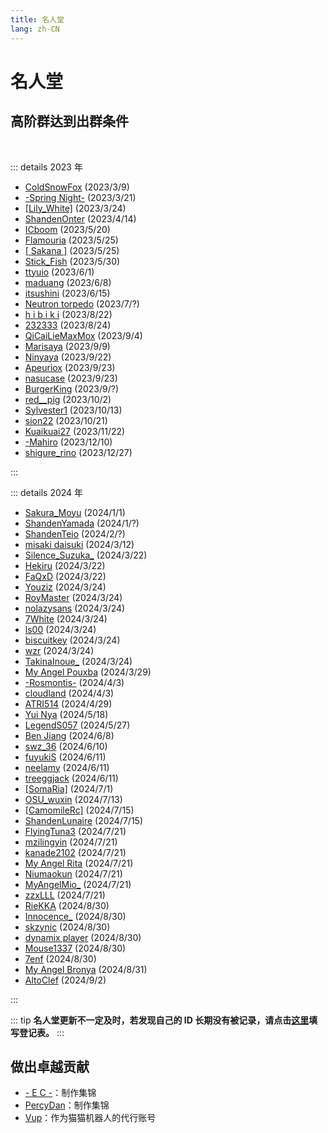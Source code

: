 ```yaml
---
title: 名人堂
lang: zh-CN
---
```

<!-- markdownlint-disable MD033 MD025 -->

# 名人堂

## 高阶群达到出群条件

<br/>

::: details 2023 年

- [ColdSnowFox](https://osu.ppy.sh/users/19890921) (2023/3/9)
- [-Spring Night-](https://osu.ppy.sh/users/17064371) (2023/3/21)
- [[Lily_White]](https://osu.ppy.sh/users/12749779) (2023/3/24)
- [ShandenOnter](https://osu.ppy.sh/users/13999223) (2023/4/14)
- [ICboom](https://osu.ppy.sh/users/4007552) (2023/5/20)
- [Flamouria](https://osu.ppy.sh/users/13048150) (2023/5/25)
- [[ Sakana ]](https://osu.ppy.sh/users/29825758) (2023/5/25)
- [Stick_Fish](https://osu.ppy.sh/users/13358640) (2023/5/30)
- [ttyuio](https://osu.ppy.sh/users/32679990) (2023/6/1)
- [maduang](https://osu.ppy.sh/users/29081543) (2023/6/8)
- [itsushini](https://osu.ppy.sh/users/17074316) (2023/6/15)
- [Neutron torpedo](https://osu.ppy.sh/users/24657559) (2023/7/?)
- [h i b i k i](https://osu.ppy.sh/users/16604940) (2023/8/22)
- [232333](https://osu.ppy.sh/users/7945343) (2023/8/24)
- [QiCaiLieMaxMox](https://osu.ppy.sh/users/7990368) (2023/9/4)
- [Marisaya](https://osu.ppy.sh/users/13354073) (2023/9/9)
- [Ninyaya](https://osu.ppy.sh/users/13198369) (2023/9/22)
- [Apeuriox](https://osu.ppy.sh/users/11232623) (2023/9/23)
- [nasucase](https://osu.ppy.sh/users/29046592/osu) (2023/9/23)
- [BurgerKing](https://osu.ppy.sh/users/13013147) (2023/9/?)
- [red__pig](https://osu.ppy.sh/users/15603359) (2023/10/2)
- [Sylvester1](https://osu.ppy.sh/users/25454161) (2023/10/13)
- [sion22](https://osu.ppy.sh/users/30137844) (2023/10/21)
- [Kuaikuai27](https://osu.ppy.sh/users/11444694) (2023/11/22)
- [-Mahiro](https://osu.ppy.sh/users/24387999) (2023/12/10)
- [shigure_rino](https://osu.ppy.sh/users/26009615) (2023/12/27)

:::

::: details 2024 年

- [Sakura_Moyu](https://osu.ppy.sh/users/26093361) (2024/1/1)
- [ShandenYamada](https://osu.ppy.sh/users/13413713) (2024/1/?)
- [ShandenTeio](https://osu.ppy.sh/users/25776202) (2024/2/?)
- [misaki daisuki](https://osu.ppy.sh/users/29037830) (2024/3/12)
- [Silence_Suzuka_](https://osu.ppy.sh/users/32635915) (2024/3/22)
- [Hekiru](https://osu.ppy.sh/users/16446039) (2024/3/22)
- [FaQxD](https://osu.ppy.sh/users/16834148) (2024/3/22)
- [Youziz](https://osu.ppy.sh/users/2395512) (2024/3/24)
- [RoyMaster](https://osu.ppy.sh/users/28365836) (2024/3/24)
- [nolazysans](https://osu.ppy.sh/users/15114200) (2024/3/24)
- [7White](https://osu.ppy.sh/users/17159216) (2024/3/24)
- [ls00](https://osu.ppy.sh/users/33463475) (2024/3/24)
- [biscuitkey](https://osu.ppy.sh/users/29918427) (2024/3/24)
- [wzr](https://osu.ppy.sh/users/2213247) (2024/3/24)
- [TakinaInoue_](https://osu.ppy.sh/users/14244143) (2024/3/24)
- [My Angel Pouxba](https://osu.ppy.sh/users/3046750) (2024/3/29)
- [-Rosmontis-](https://osu.ppy.sh/users/34323353) (2024/4/3)
- [cloudland](https://osu.ppy.sh/users/33634210) (2024/4/3)
- [ATRI514](https://osu.ppy.sh/users/16426513) (2024/4/29)
- [Yui Nya](https://osu.ppy.sh/users/14377425) (2024/5/18)
- [LegendS057](https://osu.ppy.sh/users/26643085) (2024/5/27)
- [Ben Jiang](https://osu.ppy.sh/users/7983528) (2024/6/8)
- [swz_36](https://osu.ppy.sh/users/28931412) (2024/6/10)
- [fuyukiS](https://osu.ppy.sh/users/32657919) (2024/6/11)
- [neelamy](https://osu.ppy.sh/users/13114667) (2024/6/11)
- [treeggjack](https://osu.ppy.sh/users/13893366) (2024/6/11)
- [[SomaRia]](https://osu.ppy.sh/users/33249948) (2024/7/1)
- [OSU_wuxin](https://osu.ppy.sh/users/19244792) (2024/7/13)
- [[CamomileRc]](https://osu.ppy.sh/users/24262346) (2024/7/15)
- [ShandenLunaire](https://osu.ppy.sh/users/13888511) (2024/7/15)
- [FlyingTuna3](https://osu.ppy.sh/users/34035726) (2024/7/21)
- [mzilingyin](https://osu.ppy.sh/users/25350648) (2024/7/21)
- [kanade2102](https://osu.ppy.sh/users/32832797) (2024/7/21)
- [My Angel Rita](https://osu.ppy.sh/users/16363890) (2024/7/21)
- [Niumaokun](https://osu.ppy.sh/users/16227180) (2024/7/21)
- [MyAngelMio_](https://osu.ppy.sh/users/17392497) (2024/7/21)
- [zzxLLL](https://osu.ppy.sh/users/28393465) (2024/7/21)
- [RieKKA](https://osu.ppy.sh/users/16932616) (2024/8/30)
- [Innocence_](https://osu.ppy.sh/users/17945067) (2024/8/30)
- [skzynic](https://osu.ppy.sh/users/13825455) (2024/8/30)
- [dynamix player](https://osu.ppy.sh/users/12438405) (2024/8/30)
- [Mouse1337](https://osu.ppy.sh/users/12411708) (2024/8/30)
- [7enf](https://osu.ppy.sh/users/28600386) (2024/8/30)
- [My Angel Bronya](https://osu.ppy.sh/users/17857203) (2024/8/31)
- [AltoClef](https://osu.ppy.sh/users/27673654) (2024/9/2)

:::

::: tip
**名人堂更新不一定及时，若发现自己的 ID 长期没有被记录，请点击[**这里**](https://docs.qq.com/form/page/DUnV4TlRPUUNTQ2FO)填写登记表。**
:::

## 做出卓越贡献

- [\- E C \-](https://osu.ppy.sh/users/13552636)：制作集锦
- [PercyDan](https://osu.ppy.sh/users/17268434)：制作集锦
- [Vup](https://osu.ppy.sh/users/19755783)：作为猫猫机器人的代行账号
